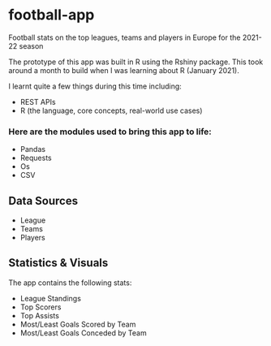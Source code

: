 # football-app
Football stats on the top leagues, teams and players in Europe for the 2021-22 season 


The prototype of this app was built in R using the Rshiny package. This took around a month to build when I was learning about R (January 2021). 

I learnt quite a few things during this time including:

- REST APIs
- R (the language, core concepts, real-world use cases)



### Here are the modules used to bring this app to life:

- Pandas
- Requests
- Os
- CSV


## Data Sources
- League
- Teams
- Players



## Statistics & Visuals

The app contains the following stats:

- League Standings 
- Top Scorers
- Top Assists
- Most/Least Goals Scored by Team
- Most/Least Goals Conceded by Team
